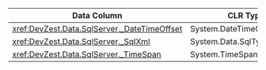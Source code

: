 | Data Column | CLR Type |
|-------------|----------|
| <xref:DevZest.Data.SqlServer._DateTimeOffset> | System.DateTimeOffset? |
| <xref:DevZest.Data.SqlServer._SqlXml> | System.Data.SqlTypes.SqlXml |
| <xref:DevZest.Data.SqlServer._TimeSpan> | System.TimeSpan? |